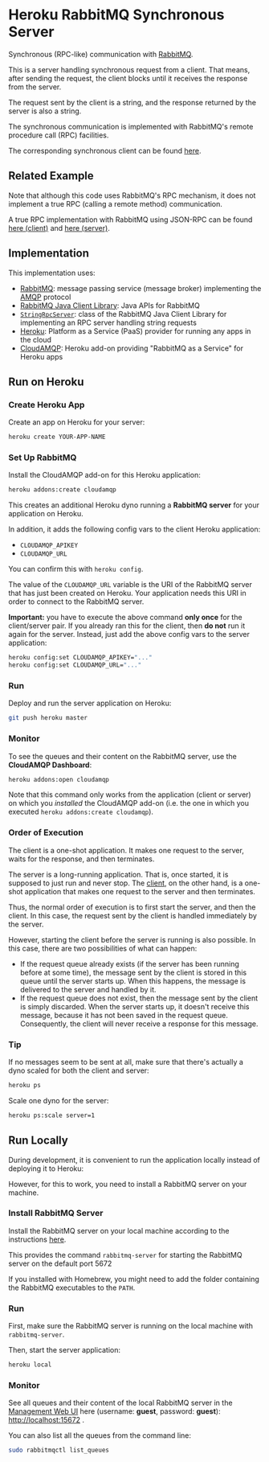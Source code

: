 # Heroku RabbitMQ Synchronous Server

Synchronous (RPC-like) communication with [RabbitMQ](http://www.rabbitmq.com/).

This is a server handling synchronous request from a client. That means, after sending the request, the client blocks until it receives the response from the server.

The request sent by the client is a string, and the response returned by the server is also a string.

The synchronous communication is implemented with RabbitMQ's remote procedure call (RPC) facilities. 

The corresponding synchronous client can be found [here](https://github.com/weibeld/RPC-Client-Heroku).

## Related Example

Note that although this code uses RabbitMQ's RPC mechanism, it does not implement a true RPC (calling a remote method) communication.

A true RPC implementation with RabbitMQ using JSON-RPC can be found [here (client)](https://github.com/weibeld/JSON-RPC-Client-Heroku) and [here (server)](https://github.com/weibeld/JSON-RPC-Server-Heroku).

## Implementation

This implementation uses:

- [RabbitMQ](http://www.rabbitmq.com/): message passing service (message broker) implementing the [AMQP](https://www.amqp.org/) protocol
- [RabbitMQ Java Client Library](http://www.rabbitmq.com/java-client.html): Java APIs for RabbitMQ
- [`StringRpcServer`](http://www.rabbitmq.com/releases/rabbitmq-java-client/current-javadoc/com/rabbitmq/client/StringRpcServer.html): class of the RabbitMQ Java Client Library for implementing an RPC server handling string requests
- [Heroku](http://heroku.com): Platform as a Service (PaaS) provider for running any apps in the cloud
- [CloudAMQP](https://elements.heroku.com/addons/cloudamqp): Heroku add-on providing "RabbitMQ as a Service" for Heroku apps


## Run on Heroku

### Create Heroku App

Create an app on Heroku for your server:

~~~bash
heroku create YOUR-APP-NAME
~~~

### Set Up RabbitMQ

Install the CloudAMQP add-on for this Heroku application:

~~~bash
heroku addons:create cloudamqp
~~~

This creates an additional Heroku dyno running a **RabbitMQ server** for your application on Heroku.

In addition, it adds the following config vars to the client Heroku application:

- `CLOUDAMQP_APIKEY`
- `CLOUDAMQP_URL`

You can confirm this with `heroku config`.

The value of the `CLOUDAMQP_URL` variable is the URI of the RabbitMQ server that has just been created on Heroku. Your application needs this URI in order to connect to the RabbitMQ server.

**Important:** you have to execute the above command **only once** for the client/server pair. If you already ran this for the client, then **do not** run it again for the server. Instead, just add the above config vars to the server application:

~~~bash
heroku config:set CLOUDAMQP_APIKEY="..."
heroku config:set CLOUDAMQP_URL="..."
~~~

### Run

Deploy and run the server application on Heroku:

~~~bash
git push heroku master
~~~

### Monitor

To see the queues and their content on the RabbitMQ server, use the **CloudAMQP Dashboard**:

~~~bash
heroku addons:open cloudamqp
~~~

Note that this command only works from the application (client or server) on which you *installed* the CloudAMQP add-on (i.e. the one in which you executed `heroku addons:create cloudamqp`).

### Order of Execution

The client is a one-shot application. It makes one request to the server, waits for the response, and then terminates. 

The server is a long-running application. That is, once started, it is supposed to just run and never stop. The [client](https://github.com/weibeld/RPC-Client-Heroku), on the other hand, is a one-shot application that makes one request to the server and then terminates.

Thus, the normal order of execution is to first start the server, and then the client. In this case, the request sent by the client is handled immediately by the server.

However, starting the client before the server is running is also possible. In this case, there are two possibilities of what can happen:

- If the request queue already exists (if the server has been running before at some time), the message sent by the client is stored in this queue until the server starts up. When this happens, the message is delivered to the server and handled by it.
- If the request queue does not exist, then the message sent by the client is simply discarded. When the server starts up, it doesn't receive this message, because it has not been saved in the request queue. Consequently, the client will never receive a response for this message.


### Tip

If no messages seem to be sent at all, make sure that there's actually a dyno scaled for both the client and server:

~~~bash
heroku ps
~~~~

Scale one dyno for the server:

~~~bash
heroku ps:scale server=1
~~~

## Run Locally

During development, it is convenient to run the application locally instead of deploying it to Heroku:

However, for this to work, you need to install a RabbitMQ server on your machine.

### Install RabbitMQ Server

Install the RabbitMQ server on your local machine according to the instructions [here](http://www.rabbitmq.com/download.html).

This provides the command `rabbitmq-server` for starting the RabbitMQ server on the default port 5672

If you installed with Homebrew, you might need to add the folder containing the RabbitMQ executables to the `PATH`.

### Run

First, make sure the RabbitMQ server is running on the local machine with `rabbitmq-server`.

Then, start the server application:

~~~bash
heroku local
~~~~

### Monitor

See all queues and their content of the local RabbitMQ server in the [Management Web UI](http://www.rabbitmq.com/management.html) here (username: **guest**, password: **guest**): <http://localhost:15672> .

You can also list all the queues from the command line:

~~~bash
sudo rabbitmqctl list_queues
~~~
